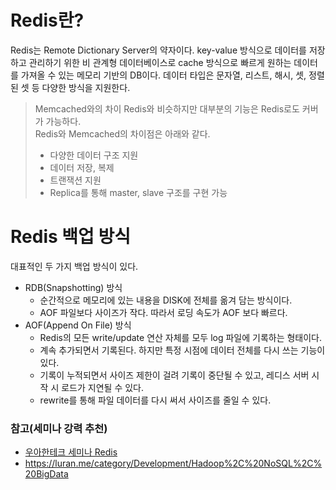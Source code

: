 # Redis란?
Redis는 Remote Dictionary Server의 약자이다. key-value 방식으로 데이터를 저장하고 관리하기 위한 비 관계형 데이터베이스로 cache 방식으로 빠르게 원하는 데이터를 가져올 수 있는 메모리 기반의 DB이다. 데이터 타입은 문자열, 리스트, 해시, 셋, 정렬된 셋 등 다양한 방식을 지원한다. 

> Memcached와의 차이
Redis와 비슷하지만 대부분의 기능은 Redis로도 커버가 가능하다.<br>
Redis와 Memcached의 차이점은 아래와 같다. 
> * 다양한 데이터 구조 지원
> * 데이터 저장, 복제
> * 트랜잭션 지원
> * Replica를 통해 master, slave 구조를 구현 가능

# Redis 백업 방식
대표적인 두 가지 백업 방식이 있다.
* RDB(Snapshotting) 방식
  * 순간적으로 메모리에 있는 내용을 DISK에 전체를 옮겨 담는 방식이다.
  * AOF 파일보다 사이즈가 작다. 따라서 로딩 속도가 AOF 보다 빠르다.
* AOF(Append On File) 방식
  * Redis의 모든 write/update 연산 자체를 모두 log 파일에 기록하는 형태이다.
  * 계속 추가되면서 기록된다. 하지만 특정 시점에 데이터 전체를 다시 쓰는 기능이 있다.
  * 기록이 누적되면서 사이즈 제한이 걸려 기록이 중단될 수 있고, 레디스 서버 시작 시 로드가 지연될 수 있다.
  * rewrite를 통해 파일 데이터를 다시 써서 사이즈를 줄일 수 있다.
  



### 참고(세미나 강력 추천)
* [우아한테크 세미나 Redis](https://youtu.be/mPB2CZiAkKM)
* https://luran.me/category/Development/Hadoop%2C%20NoSQL%2C%20BigData